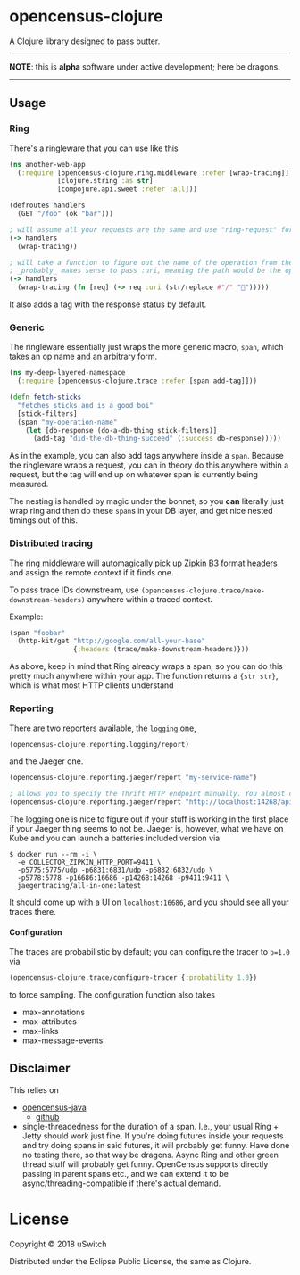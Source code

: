 # opencensus-clojure

A Clojure library designed to pass butter.

****
**NOTE**: this is __**alpha**__ software under active development; here be dragons.
****

## Usage

### Ring
There's a ringleware that you can use like this
```clojure
(ns another-web-app
  (:require [opencensus-clojure.ring.middleware :refer [wrap-tracing]]
            [clojure.string :as str]
            [compojure.api.sweet :refer :all]))

(defroutes handlers
  (GET "/foo" (ok "bar")))

; will assume all your requests are the same and use "ring-request" for the operation name
(-> handlers
  (wrap-tracing))

; will take a function to figure out the name of the operation from the request. For a ring app, it
; _probably_ makes sense to pass :uri, meaning the path would be the operation name
(-> handlers
  (wrap-tracing (fn [req] (-> req :uri (str/replace #"/" "🦄")))))

```

It also adds a tag with the response status by default.

### Generic

The ringleware essentially just wraps the more generic macro, `span`, which takes an op name 
and an arbitrary form.

```clojure
(ns my-deep-layered-namespace
  (:require [opencensus-clojure.trace :refer [span add-tag]]))

(defn fetch-sticks
  "fetches sticks and is a good boi" 
  [stick-filters]
  (span "my-operation-name"
    (let [db-response (do-a-db-thing stick-filters)]
      (add-tag "did-the-db-thing-succeed" (:success db-response)))))
```
As in the example, you can also add tags anywhere inside a `span`. Because the ringleware wraps a request,
you can in theory do this anywhere within a request, but the tag will end up on whatever span is currently
being measured.

The nesting is handled by magic under the bonnet, so you **can** literally just wrap ring and then do these
`span`s in your DB layer, and get nice nested timings out of this.

### Distributed tracing

The ring middleware will automagically pick up Zipkin B3 format headers and assign the remote context if it finds one.

To pass trace IDs downstream, use `(opencensus-clojure.trace/make-downstream-headers)` anywhere within a traced context.

Example:
```clojure
(span "foobar"
  (http-kit/get "http://google.com/all-your-base"
                {:headers (trace/make-downstream-headers)}))
```

As above, keep in mind that Ring already wraps a span, so you can do this pretty much anywhere within your app.
The function returns a `{str str}`, which is what most HTTP clients understand

### Reporting

There are two reporters available, the `logging` one,
```clojure
(opencensus-clojure.reporting.logging/report)
```

and the Jaeger one.
```clojure
(opencensus-clojure.reporting.jaeger/report "my-service-name")

; allows you to specify the Thrift HTTP endpoint manually. You almost certainly don't need this.
(opencensus-clojure.reporting.jaeger/report "http://localhost:14268/api/traces" "my-service-name")
```

The logging one is nice to figure out if your stuff is working in the first place if your Jaeger thing seems
to not be. Jaeger is, however, what we have on Kube and you can launch a batteries included version via
```shell
$ docker run --rm -i \
  -e COLLECTOR_ZIPKIN_HTTP_PORT=9411 \
  -p5775:5775/udp -p6831:6831/udp -p6832:6832/udp \
  -p5778:5778 -p16686:16686 -p14268:14268 -p9411:9411 \
  jaegertracing/all-in-one:latest
```
It should come up with a UI on `localhost:16686`, and you should see all your traces there.

#### Configuration

The traces are probabilistic by default; you can configure the tracer to `p=1.0` via
```clojure
(opencensus-clojure.trace/configure-tracer {:probability 1.0})
```
to force sampling. The configuration function also takes
- max-annotations
- max-attributes
- max-links
- max-message-events

## Disclaimer

This relies on 
- [opencensus-java](https://www.javadoc.io/doc/io.opencensus/opencensus-api/0.12.3)
  - [github](https://github.com/census-instrumentation/opencensus-java)
- single-threadedness for the duration of a span. I.e., your usual Ring + Jetty should work just fine.
 If you're doing futures inside your requests and try doing spans in said futures, it will probably
 get funny. Have done no testing there, so that way be dragons.
 Async Ring and other green thread stuff will probably get funny.
 OpenCensus supports directly passing in parent spans etc., and we can extend it to be 
 async/threading-compatible if there's actual demand.

# License

Copyright © 2018 uSwitch

Distributed under the Eclipse Public License, the same as Clojure.
